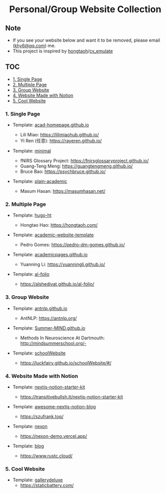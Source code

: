 <h1 align="center">Personal/Group Website Collection</h1>

## Note

- If you see your website below and want it to be removed, please email (khy6@qq.com) me. 
- This project is inspired by [hongtaoh](https://github.com/hongtaoh)/[cv_emulate](https://github.com/hongtaoh/cv_emulate)


## TOC

- [1. Single Page](#1-single-page)
- [2. Multiple Page](#2-multiple-page)
- [3. Group Website](#3-group-website)
- [4. Website Made with Notion](#4-website-made-with-notion)
- [5. Cool Website](#5-cool-website)




### 1. Single Page

- Template: [acad-homepage.github.io](https://github.com/RayeRen/acad-homepage.github.io)
  - Lili Miao: https://lilimiaohub.github.io/
  - Yi Ren (任意): https://rayeren.github.io/

- Template: [minimal](https://github.com/orderedlist/minimal)
  - fNIRS Glossary Project: https://fnirsglossaryproject.github.io/
  - Guang-Teng Meng: https://guangtengmeng.github.io/
  - Bruce Bao: https://psychbruce.github.io/

- Template: [plain-academic](https://github.com/mavroudisv/plain-academic)
  - Masum Hasan: https://masumhasan.net/


### 2. Multiple Page

- Template: [hugo-ht](https://github.com/hongtaoh/hugo-ht)
  - Hongtao Hao: https://hongtaoh.com/

- Template: [academic-website-template](https://github.com/sbryngelson/academic-website-template)
  - Pedro Gomes: https://pedro-dm-gomes.github.io/

- Template: [academicpages.github.io](https://github.com/academicpages/academicpages.github.io)
  - Yuanning Li: https://yuanningli.github.io/

- Template: [al-folio](https://github.com/alshedivat/al-folio)
  - https://alshedivat.github.io/al-folio/


### 3. Group Website

- Template: [antnlp.github.io](https://github.com/AntNLP/antnlp.github.io)
  - AntNLP: https://antnlp.org/

- Template: [Summer-MIND.github.io](https://github.com/Summer-MIND/Summer-MIND.github.io)
  - Methods In Neuroscience At Dartmouth: http://mindsummerschool.org/- 

- Template: [schoolWebsite](https://github.com/LuckFairy/schoolWebsite)
  - https://luckfairy.github.io/schoolWebsite/#/

### 4. Website Made with Notion

- Template: [nextjs-notion-starter-kit](https://github.com/transitive-bullshit/nextjs-notion-starter-kit)
    - https://transitivebullsh.it/nextjs-notion-starter-kit
  
- Template: [awesome-nextjs-notion-blog](https://github.com/frankcbliu/awesome-nextjs-notion-blog) 
  - https://szufrank.top/
- Template: [nexon](https://github.com/fky2015/nexon)
  - https://nexon-demo.vercel.app/

- Template:  [blog](https://github.com/ycjcl868/blog)
  - https://www.rustc.cloud/


### 5. Cool Website

- Template: [gallerydeluxe](https://github.com/bep/gallerydeluxe)
  - https://staticbattery.com/

